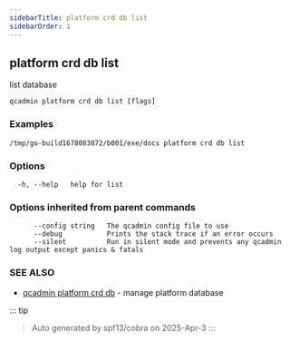```yaml
---
sidebarTitle: platform crd db list
sidebarOrder: 1
---
```


## platform crd db list

list database

```
qcadmin platform crd db list [flags]
```

### Examples

```
/tmp/go-build1678083872/b001/exe/docs platform crd db list
```

### Options

```
  -h, --help   help for list
```

### Options inherited from parent commands

```
      --config string   The qcadmin config file to use
      --debug           Prints the stack trace if an error occurs
      --silent          Run in silent mode and prevents any qcadmin log output except panics & fatals
```

### SEE ALSO

* [qcadmin platform crd db](platform_crd_db.md)	 - manage platform database

::: tip
>Auto generated by spf13/cobra on 2025-Apr-3
:::